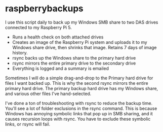 # raspberrybackups
I use this script daily to back up my Windows SMB share to two DAS drives connected to my Raspberry Pi 5.

- Runs a health check on both attached drives
- Creates an image of the Raspberry Pi system and uploads it to my Windows share drive, then shrinks that image. Retains 7 days of image history.
- rsync backs up the Windows share to the primary hard drive
- rsync mirrors the entire primary drive to the secondary drive
- Everything is logged and a summary is emailed

Sometimes I will do a simple drag-and-drop to the Primary hard drive for files I want backed up. This is why the second rsync mirrors the entire primary hard drive. The primary backup hard drive has my Windows share, and various other files I've hand-selected.

I've done a ton of troubleshooting with rsync to reduce the backup time. You'll see a lot of folder exclusions in the rsync command. This is because Windows has annoying symbolic links that pop up in SMB sharing, and it causes recursion loops with rsync. You have to exclude these symbolic links, or rsync will fail.
